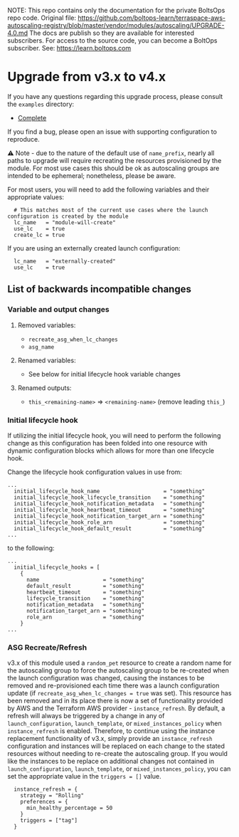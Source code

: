 <!-- note marker start -->
NOTE: This repo contains only the documentation for the private BoltsOps repo code.
Original file: https://github.com/boltops-learn/terraspace-aws-autoscaling-registry/blob/master/vendor/modules/autoscaling/UPGRADE-4.0.md
The docs are publish so they are available for interested subscribers.
For access to the source code, you can become a BoltOps subscriber.
See: https://learn.boltops.com

<!-- note marker end -->

# Upgrade from v3.x to v4.x

If you have any questions regarding this upgrade process, please consult the `examples` directory:

- [Complete](https://github.com/terraform-aws-modules/terraform-aws-autoscaling/tree/master/examples/complete)

If you find a bug, please open an issue with supporting configuration to reproduce.

:warning: Note - due to the nature of the default use of `name_prefix`, nearly all paths to upgrade will require recreating the resources provisioned by the module. For most use cases this should be ok as autoscaling groups are intended to be ephemeral; nonetheless, please be aware.

For most users, you will need to add the following variables and their appropriate values:

```hcl
  # This matches most of the current use cases where the launch configuration is created by the module
  lc_name   = "module-will-create"
  use_lc    = true
  create_lc = true
```

If you are using an externally created launch configuration:

```hcl
  lc_name   = "externally-created"
  use_lc    = true
```

## List of backwards incompatible changes

### Variable and output changes

1. Removed variables:

   - `recreate_asg_when_lc_changes`
   - `asg_name`

2. Renamed variables:

   - See below for initial lifecycle hook variable changes

3. Renamed outputs:

   - `this_<remaining-name>` => `<remaining-name>` (remove leading `this_`)

### Initial lifecycle hook

If utilizing the initial lifecycle hook, you will need to perform the following change as this configuration has been folded into one resource with dynamic configuration blocks which allows for more than one lifecycle hook.

Change the lifecycle hook configuration values in use from:

```hcl
...
  initial_lifecycle_hook_name                    = "something"
  initial_lifecycle_hook_lifecycle_transition    = "something"
  initial_lifecycle_hook_notification_metadata   = "something"
  initial_lifecycle_hook_heartbeat_timeout       = "something"
  initial_lifecycle_hook_notification_target_arn = "something"
  initial_lifecycle_hook_role_arn                = "something"
  initial_lifecycle_hook_default_result          = "something"
...
```

to the following:

```hcl
...
  initial_lifecycle_hooks = [
    {
      name                    = "something"
      default_result          = "something"
      heartbeat_timeout       = "something"
      lifecycle_transition    = "something"
      notification_metadata   = "something"
      notification_target_arn = "something"
      role_arn                = "something"
    }
...
```

### ASG Recreate/Refresh

v3.x of this module used a `random_pet` resource to create a random name for the autoscaling group to force the autoscaling group to be re-created when the launch configuration was changed, causing the instances to be removed and re-provisioned each time there was a launch configuration update (if `recreate_asg_when_lc_changes = true` was set). This resource has been removed and in its place there is now a set of functionality provided by AWS and the Terraform AWS provider - `instance_refresh`. By default, a refresh will always be triggered by a change in any of `launch_configuration`, `launch_template`, or `mixed_instances_policy` when `instance_refresh` is enabled. Therefore, to continue using the instance replacement functionality of v3.x, simply provide an `instance_refresh` configuration and instances will be replaced on each change to the stated resources without needing to re-create the autoscaling group. If you would like the instances to be replace on additional changes not contained in `launch_configuration`, `launch_template`, or `mixed_instances_policy`, you can set the appropriate value in the `triggers = []` value.

```hcl
  instance_refresh = {
    strategy = "Rolling"
    preferences = {
      min_healthy_percentage = 50
    }
    triggers = ["tag"]
  }
```
